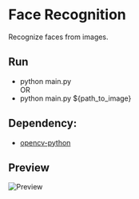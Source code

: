 # Face Recognition

Recognize faces from images.

## Run
- python main.py  
OR
- python main.py ${path_to_image}

## Dependency:  
- [opencv-python](https://docs.opencv.org/4.x/d6/d00/tutorial_py_root.html)

## Preview
![Preview](https://i.imgur.com/8ZjBsWe.png)
